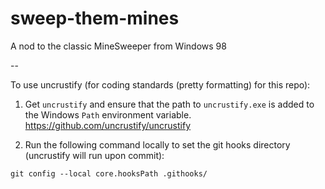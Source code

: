 # sweep-them-mines
A nod to the classic MineSweeper from Windows 98

--

To use uncrustify (for coding standards (pretty formatting) for this repo):

1. Get `uncrustify` and ensure that the path to `uncrustify.exe` is added to the Windows `Path` environment variable.
    https://github.com/uncrustify/uncrustify

2. Run the following command locally to set the git hooks directory (uncrustify will run upon commit):
```
git config --local core.hooksPath .githooks/
```

